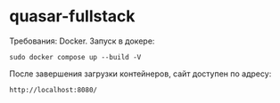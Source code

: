 # quasar-fullstack
Требования: Docker.
Запуск в докере:
```
sudo docker compose up --build -V
```
После завершения загрузки контейнеров, сайт доступен по адресу:
```
http://localhost:8080/
```
